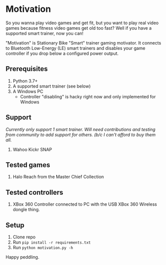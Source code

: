 # Motivation

So you wanna play video games and get fit, but you want to play real video games because fitness video games get old too fast? Well if you have a supported smart trainer, now you can!

"Motivation" is Stationary Bike "Smart" trainer gaming motivator. It connects to Bluetooth Low-Energy (LE) smart trainers and disables your game controller if you drop below a configured power output.

## Prerequisites

1. Python 3.7+
1. A supported smart trainer (see below)
1. A Windows PC
    * Controller "disabling" is hacky right now and only implemented for Windows

## Support

_Currently only support 1 smart trainer. Will need contributions and testing from community to add support for others. (b/c I can't afford to buy them all._

1. Wahoo Kickr SNAP

## Tested games

1. Halo Reach from the Master Chief Collection

## Tested controllers

1. XBox 360 Controller connected to PC with the USB XBox 360 Wireless dongle thing.

## Setup

1. Clone repo
1. Run `pip install -r requirements.txt`
1. Run `python motivation.py -h`

Happy peddling. 
